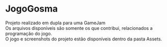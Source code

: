 # JogoGosma
Projeto realizado em dupla para uma GameJam <br />
Os arquivos disponíveis são somente os que contribui, relacionados a programação do jogo. <br />
O jogo e screenshots do projeto estão disponíveis dentro da pasta Assets.
